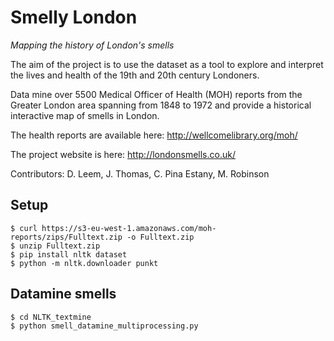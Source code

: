 # Smelly London
_Mapping the history of London's smells_

The aim of the project is to use the dataset as a tool to explore and interpret the lives and health of the 19th and 20th century Londoners.

Data mine over 5500 Medical Officer of Health (MOH) reports from the Greater London area spanning from 1848 to 1972 and provide a historical interactive map of smells in London.

The health reports are available here:
http://wellcomelibrary.org/moh/

The project website is here:
http://londonsmells.co.uk/

Contributors: D. Leem, J. Thomas, C. Pina Estany, M. Robinson

## Setup

```
$ curl https://s3-eu-west-1.amazonaws.com/moh-reports/zips/Fulltext.zip -o Fulltext.zip
$ unzip Fulltext.zip
$ pip install nltk dataset
$ python -m nltk.downloader punkt
```

## Datamine smells

```
$ cd NLTK_textmine
$ python smell_datamine_multiprocessing.py
```